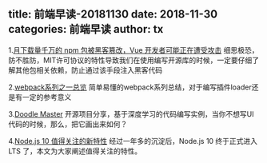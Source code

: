 title: 前端早读-20181130
date: 2018-11-30
categories: 前端早读
author: tx
---

1.[月下载量千万的 npm 包被黑客篡改，Vue 开发者可能正在遭受攻击](https://mp.weixin.qq.com/s?__biz=MzI0NTAyNjE0NQ==&mid=2675577923&idx=1&sn=32facd46e8588bda7f20e03a3ab90b60)
细思极恐，防不胜防，MIT许可协议的特性导致我们在使用编写开源库的时候，一定要仔细了解其他包相关依赖，防止通过该手段注入黑客代码

2.[webpack系列之一总览](https://juejin.im/post/5bf7c2186fb9a049fd0f7e8a)
简单易懂的webpack系列总结，对于编写插件loader还是有一定的参考意义

3.[Doodle Master](https://github.com/karanchahal/DoodleMaster)
开源项目分享，基于深度学习的代码编写实例，当你不想写UI代码的时候，那么，把它画出来如何？

4.[Node.js 10 值得关注的新特性](https://www.yuque.com/egg/nodejs/op1ns5)
经过一年多的沉淀后，Node.js 10 终于正式进入 LTS 了，本文为大家阐述值得关注的特性。

